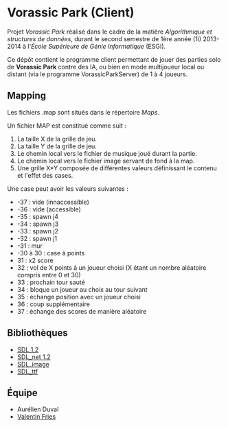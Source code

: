 Vorassic Park (Client)
=============

Projet *Vorassic Park* réalisé dans le cadre de la matière *Algorithmique et structures de données*, durant le second semestre de 1ère année (1i) 2013-2014 à l'*École Supérieure de Génie Informatique* (ESGI).

Ce dépôt contient le programme client permettant de jouer des parties solo de **Vorassic Park** contre des IA, ou bien en mode multijoueur local ou distant (via le programme VorassicParkServer) de 1 à 4 joueurs.

Mapping
------------

Les fichiers .map sont situés dans le répertoire *Maps*.

Un fichier MAP est constitué comme suit : 

1. La taille X de la grille de jeu.
2. La taille Y de la grille de jeu.
3. Le chemin local vers le fichier de musique joué durant la partie.
4. Le chemin local vers le fichier image servant de fond à la map.
5. Une grille X*Y composée de différentes valeurs définissant le contenu et l'effet des cases.

Une case peut avoir les valeurs suivantes : 

* -37 : vide (innaccessible)
* -36 : vide (accessible)
* -35 : spawn j4
* -34 : spawn j3
* -33 : spawn j2
* -32 : spawn j1
* -31 : mur
* -30 à 30 : case à points
* 31 : x2 score
* 32 : vol de X points à un joueur choisi (X étant un nombre aléatoire compris entre 0 et 30)
* 33 : prochain tour sauté
* 34 : bloque un joueur au choix au tour suivant
* 35 : échange position avec un joueur choisi
* 36 : coup supplémentaire
* 37 : échange des scores de manière aléatoire

Bibliothèques
------------

* [SDL 1.2](https://www.libsdl.org/)
* [SDL_net 1.2](https://www.libsdl.org/projects/SDL_net/release-1.2.html)
* [SDL_image](https://www.libsdl.org/projects/SDL_image/release-1.2.html)
* [SDL_ttf](https://www.libsdl.org/projects/SDL_ttf/release-1.2.html)

Équipe
------------
* Aurélien Duval
* [Valentin Fries](http://fries.io)